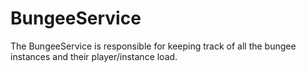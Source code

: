 # BungeeService
The BungeeService is responsible for keeping track of all the bungee instances and their player/instance load.
